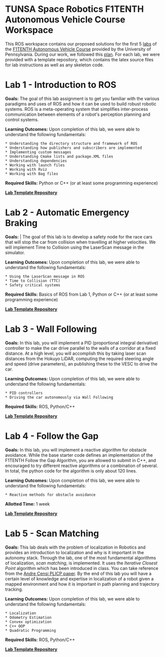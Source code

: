 # TUNSA Space Robotics F1TENTH Autonomous Vehicle Course Workspace

This ROS workspace contains our proposed solutions for the first 5 [labs](https://f1tenth-coursekit.readthedocs.io/en/stable/assignments/labs/index.html) of the [F1TENTH Autonomous Vehicle Course](https://f1tenth-coursekit.readthedocs.io/en/stable/introduction/overview.html) provided by the University of Pennsylvania. During our work, we followed this [plan](https://docs.google.com/spreadsheets/d/12VkkMe5WgANmVBByFx13zXS2Ez5oGKWnXdzBt8jrHEU/edit?usp=sharing). For each lab, we were provided with a template repository, which contains the latex source files for lab instructions as well as any skeleton code.

Lab 1 - Introduction to ROS
=============================

**Goals:** 
The goal of this lab assignment is to get you familiar with the various paradigms and uses of ROS and how it can be used to build robust robotic systems. ROS is a meta-operating system that simplifies inter-process communication between elements of a robot's perception planning and control systems.

**Learning Outcomes:** 
Upon completion of this lab, we were able to understand the following fundamentals:

	* Understanding the directory structure and framework of ROS
	* Understanding how publishers and subscribers are implemented
	* Implementing custom messages
	* Understanding Cmake lists and package.XML files
	* Understanding dependencies
	* Working with launch files
	* Working with Rviz
	* Working with Bag files
 
**Required Skills:** Python or C++ (or at least some programming experience)

[**Lab Template Repository**](https://github.com/f1tenth/f1tenth_labs/tree/master/lab1/latex>)

Lab 2 - Automatic Emergency Braking
======================================

**Goals:**
| The goal of this lab is to develop a safety node for the race cars that will stop the car from collision when travelling at higher velocities. We will implement Time to Collision using the LaserScan message in the simulator. 

**Learning Outcomes:**
Upon completion of this lab, we were able to understand the following fundamentals:

	* Using the LaserScan message in ROS
	* Time to Collision (TTC)
	* Safety critical systems

**Required Skills:** Basics of ROS from Lab 1, Python or C++ (or at least some programming experience)

[**Lab Template Repository**](https://github.com/f1tenth/f1tenth_labs/tree/master/lab2>)

Lab 3 - Wall Following
=======================

**Goals:**
In this lab, you will implement a PID (proportional integral derivative) controller to make the car drive parallel to the walls of a corridor at a fixed distance. At a high level, you will accomplish this by taking laser scan distances from the Hokuyo LiDAR, computing the required steering angle and speed (drive parameters), an publishing these to the VESC to drive the car. 

**Learning Outcomes:**
Upon completion of this lab, we were able to understand the following fundamentals:

	* PID controllers
	* Driving the car autonomously via Wall Following

**Required Skills:** ROS, Python/C++

[**Lab Template Repository**](https://github.com/f1tenth/f1tenth_labs/tree/master/lab3>)

Lab 4 - Follow the Gap
===========================================

**Goals:**
In this lab, you will implement a reactive algorithm for obstacle avoidance. While the base starter code defines an implementation of the F1TENTH Follow the Gap Algorithm, you are allowed to submit in C++, and encouraged to try different reactive algorithms or a combination of several. In total, the python code for the algorithm is only about 120 lines.

**Learning Outcomes:**
Upon completion of this lab, we were able to understand the following fundamentals:

	* Reactive methods for obstacle avoidance

**Allotted Time:** 1 week

[**Lab Template Repository**](https://github.com/f1tenth/f1tenth_labs/tree/master/lab4>) 

Lab 5 - Scan Matching
======================

**Goals:**
This lab deals with the problem of localization in Robotics and provides an introduction to localization and why is it important in the autonomy stack. Through the lab, one of the most fundamental algorithms of localization, *scan matching*, is implemented. It uses the *Iterative Closest Point* algorithm which has been introduced in class. You can take reference from the [Andre Censi PLICP paper](https://censi.science/pub/research/2008-icra-plicp.pdf). By the end of this lab you will have a certain level of knowledge and expertise in localization of a robot given a mapped environment and how it is important in path planning and trajectory tracking.

**Learning Outcomes:**
Upon completion of this lab, we were able to understand the following fundamentals:

	* Localization
	* Odometry Estimation
	* Convex optimization
	* C++ OOP
	* Quadratic Programming

**Required Skills:** ROS, Python/C++

[**Lab Template Repository**](https://github.com/f1tenth/f1tenth_labs/tree/master/lab5)
